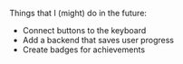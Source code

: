 Things that I (might) do in the future:
- Connect buttons to the keyboard
- Add a backend that saves user progress
- Create badges for achievements
